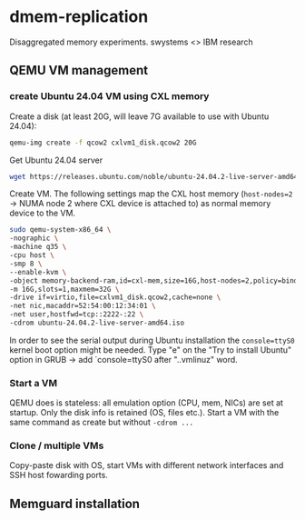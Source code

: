 # dmem-replication
Disaggregated memory experiments. swystems &lt;> IBM research 


## QEMU VM management

### create Ubuntu 24.04 VM using CXL memory

Create a disk (at least 20G, will leave 7G available to use with Ubuntu 24.04):

```sh
qemu-img create -f qcow2 cxlvm1_disk.qcow2 20G
```

Get Ubuntu 24.04 server

```sh
wget https://releases.ubuntu.com/noble/ubuntu-24.04.2-live-server-amd64.iso
```

Create VM. The following settings map the CXL host memory (`host-nodes=2` ->
NUMA node 2 where CXL device is attached to) as normal memory device to the VM.

```sh
sudo qemu-system-x86_64 \
-nographic \
-machine q35 \
-cpu host \
-smp 8 \
--enable-kvm \
-object memory-backend-ram,id=cxl-mem,size=16G,host-nodes=2,policy=bind,prealloc=on \
-m 16G,slots=1,maxmem=32G \
-drive if=virtio,file=cxlvm1_disk.qcow2,cache=none \
-net nic,macaddr=52:54:00:12:34:01 \
-net user,hostfwd=tcp::2222-:22 \
-cdrom ubuntu-24.04.2-live-server-amd64.iso
```

In order to see the serial output during Ubuntu installation the `console=ttyS0`
kernel boot option might be needed. Type "e" on the "Try to install Ubuntu" option
in GRUB -> add `console=ttyS0 after "..vmlinuz" word.

### Start a VM

QEMU does is stateless: all emulation option (CPU, mem, NICs) are set at startup.
Only the disk info is retained (OS, files etc.). Start a VM with the same command
as create but without `-cdrom ...`

### Clone / multiple VMs

Copy-paste disk with OS, start VMs with different network interfaces and SSH 
host fowarding ports.


## Memguard installation
